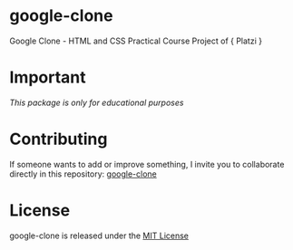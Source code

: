 # google-clone
Google Clone - HTML and CSS Practical Course Project of { Platzi }

# Important
*This package is only for educational purposes*

# Contributing
If someone wants to add or improve something, I invite you to collaborate directly in this repository: [google-clone](https://github.com/varkoms/google-clone)

# License
google-clone is released under the [MIT License](https://opensource.org/licenses/MIT)


